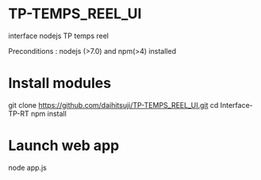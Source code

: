 # TP-TEMPS_REEL_UI
interface nodejs TP temps reel

Preconditions : nodejs (>7.0) and npm(>4) installed

# Install modules
git clone https://github.com/daihitsuji/TP-TEMPS_REEL_UI.git
cd Interface-TP-RT
npm install
# Launch web app
node app.js
